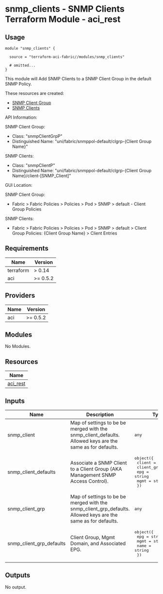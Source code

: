 # snmp_clients - SNMP Clients Terraform Module - aci_rest

## Usage

```hcl
module "snmp_clients" {

  source = "terraform-aci-fabric//modules/snmp_clients"

  # omitted...
}
```

This module will Add SNMP Clients to a SNMP Client Group in the default SNMP Policy.

These resources are created:

* [SNMP Client Group](https://registry.terraform.io/providers/CiscoDevNet/aci/latest/docs/resources/rest)
* [SNMP Clients](https://registry.terraform.io/providers/CiscoDevNet/aci/latest/docs/resources/rest)

API Information:

SNMP Client Group:

* Class: "snmpClientGrpP"
* Distinguished Name: "uni/fabric/snmppol-default/clgrp-{Client Group Name}"

SNMP Clients:

* Class: "snmpClientP"
* Distinguished Name: "uni/fabric/snmppol-default/clgrp-{Client Group Name}/client-[SNMP_Client]"

GUI Location:

SNMP Client Group:

* Fabric > Fabric Policies > Policies > Pod > SNMP > default - Client Group Policies

SNMP Clients:

* Fabric > Fabric Policies > Policies > Pod > SNMP > default > Client Group Policies: {Client Group Name} > Client Entries

<!-- BEGINNING OF PRE-COMMIT-TERRAFORM DOCS HOOK -->
## Requirements

| Name | Version |
|------|---------|
| terraform | > 0.14 |
| aci | >= 0.5.2 |

## Providers

| Name | Version |
|------|---------|
| aci | >= 0.5.2 |

## Modules

No Modules.

## Resources

| Name |
|------|
| [aci_rest](https://registry.terraform.io/providers/ciscodevnet/aci/0.5.2/docs/resources/rest) |

## Inputs

| Name | Description | Type | Default | Required |
|------|-------------|------|---------|:--------:|
| snmp\_client | Map of settings to be be merged with the snmp\_client\_defaults. Allowed keys are the same as for defaults. | `any` | n/a | yes |
| snmp\_client\_defaults | Associate a SNMP Client to a Client Group (AKA Management SNMP Access Control). | <pre>object({<br>    client     = string<br>    client_grp = string<br>    epg        = string<br>    mgmt       = string<br>  })</pre> | <pre>{<br>  "client": "198.18.1.1",<br>  "client_grp": "default_oob",<br>  "epg": "default",<br>  "mgmt": "oob"<br>}</pre> | no |
| snmp\_client\_grp | Map of settings to be be merged with the snmp\_client\_grp\_defaults. Allowed keys are the same as for defaults. | `any` | n/a | yes |
| snmp\_client\_grp\_defaults | Client Group, Mgmt Domain, and Associated EPG. | <pre>object({<br>    epg  = string<br>    mgmt = string<br>    name = string<br>  })</pre> | <pre>{<br>  "epg": "default",<br>  "mgmt": "oob",<br>  "name": "default_oob"<br>}</pre> | no |

## Outputs

No output.
<!-- END OF PRE-COMMIT-TERRAFORM DOCS HOOK -->